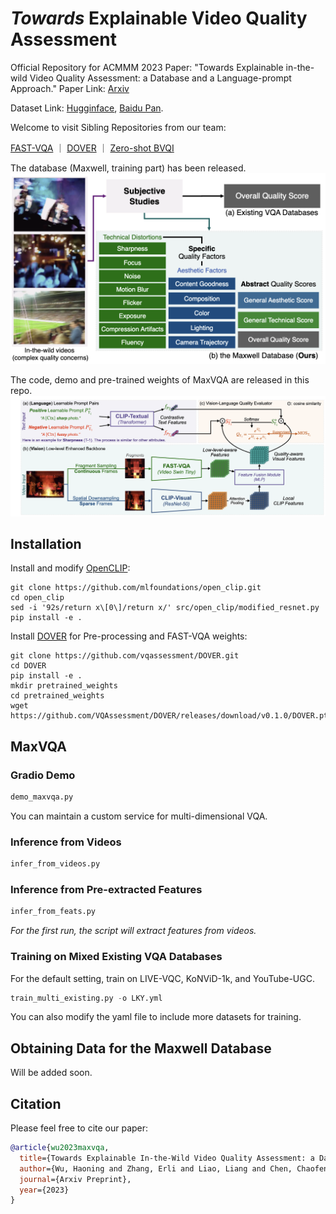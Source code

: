 # *Towards* Explainable Video Quality Assessment

Official Repository for ACMMM 2023 Paper: "Towards Explainable in-the-wild Video Quality Assessment: a Database and a Language-prompt Approach." Paper Link: [Arxiv](https://arxiv.org/abs/2305.12726)

Dataset Link: [Hugginface](https://huggingface.co/datasets/teowu/MaxWell/resolve/main/videos.zip), [Baidu Pan](https://pan.baidu.com/s/1sScyTryyGHAJic8Z2P70nw?pwd=a2mb).

Welcome to visit Sibling Repositories from our team:

[FAST-VQA](https://github.com/vqassessment/FAST-VQA-and-FasterVQA)  ｜ [DOVER](https://github.com/vqassessment/DOVER)  ｜  [Zero-shot BVQI](https://github.com/vqassessment/BVQI)

The database (Maxwell, training part) has been released.
![](figs/maxwell.png)

The code, demo and pre-trained weights of MaxVQA are released in this repo.
![](figs/maxvqa.png)


## Installation

Install and modify [OpenCLIP](https://github.com/mlfoundations/open_clip):

```
git clone https://github.com/mlfoundations/open_clip.git
cd open_clip
sed -i '92s/return x\[0\]/return x/' src/open_clip/modified_resnet.py 
pip install -e .
```

Install [DOVER](https://github.com/vqassessment/DOVER) for Pre-processing and FAST-VQA weights:

```
git clone https://github.com/vqassessment/DOVER.git
cd DOVER
pip install -e .
mkdir pretrained_weights 
cd pretrained_weights 
wget https://github.com/VQAssessment/DOVER/releases/download/v0.1.0/DOVER.pth 
```


## MaxVQA

### Gradio Demo

```python
demo_maxvqa.py
```

You can maintain a custom service for multi-dimensional VQA.


### Inference from Videos

```python
infer_from_videos.py
```

### Inference from Pre-extracted Features

```python
infer_from_feats.py
```

*For the first run, the script will extract features from videos.*


### Training on Mixed Existing VQA Databases

For the default setting, train on LIVE-VQC, KoNViD-1k, and YouTube-UGC.

```python
train_multi_existing.py -o LKY.yml
```

You can also modify the yaml file to include more datasets for training.

## Obtaining Data for the Maxwell Database

Will be added soon.

## Citation

Please feel free to cite our paper:

```bibtex
@article{wu2023maxvqa,
  title={Towards Explainable In-the-Wild Video Quality Assessment: a Database and a Language-Prompted Approach},
  author={Wu, Haoning and Zhang, Erli and Liao, Liang and Chen, Chaofeng and Hou, Jingwen and Wang, Annan  and Sun, Wenxiu and Yan, Qiong and Lin, Weisi},
  journal={Arxiv Preprint},
  year={2023}
}
```
